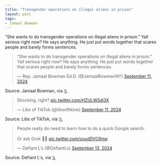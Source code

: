 ```yaml
---
title: "Transgender operations on illegal aliens in prison"
layout: post
tags:
- Jamaal Bowman
---
```


“She wants to do transgender operations on illegal aliens in prison.” Yall serious right now? He says anything. He just put words together that scares people and barely forms sentences.

<blockquote class="twitter-tweet"><p lang="en" dir="ltr">“She wants to do transgender operations on illegal aliens in prison.” Yall serious right now? He says anything. He just put words together that scares people and barely forms sentences.</p>&mdash; Rep. Jamaal Bowman Ed.D. (@JamaalBowmanNY) <a href="https://twitter.com/JamaalBowmanNY/status/1833683431315616148?ref_src=twsrc%5Etfw">September 11, 2024</a></blockquote>

Source: Jamaal Bowman, via [𝕏](https://x.com)


<blockquote class="twitter-tweet"><p lang="en" dir="ltr">Shocking, right? <a href="https://t.co/HZULWSdi3X">pic.twitter.com/HZULWSdi3X</a></p>&mdash; Libs of TikTok (@libsoftiktok) <a href="https://twitter.com/libsoftiktok/status/1833926781243736452?ref_src=twsrc%5Etfw">September 11, 2024</a></blockquote> <script async src="https://platform.twitter.com/widgets.js" charset="utf-8"></script>

Source: Libs of TikTok, via [𝕏](https://x.com)

<blockquote class="twitter-tweet"><p lang="en" dir="ltr">People really do need to learn how to do a quick Google search. <br><br>Or ask Grok 🤷‍♂️ <a href="https://t.co/zuudDVC6mq">pic.twitter.com/zuudDVC6mq</a></p>&mdash; Defiant L’s (@DefiantLs) <a href="https://twitter.com/DefiantLs/status/1834617282376421693?ref_src=twsrc%5Etfw">September 13, 2024</a></blockquote> <script async src="https://platform.twitter.com/widgets.js" charset="utf-8"></script>

Source: Defiant L's, via [𝕏](https://x.com)
